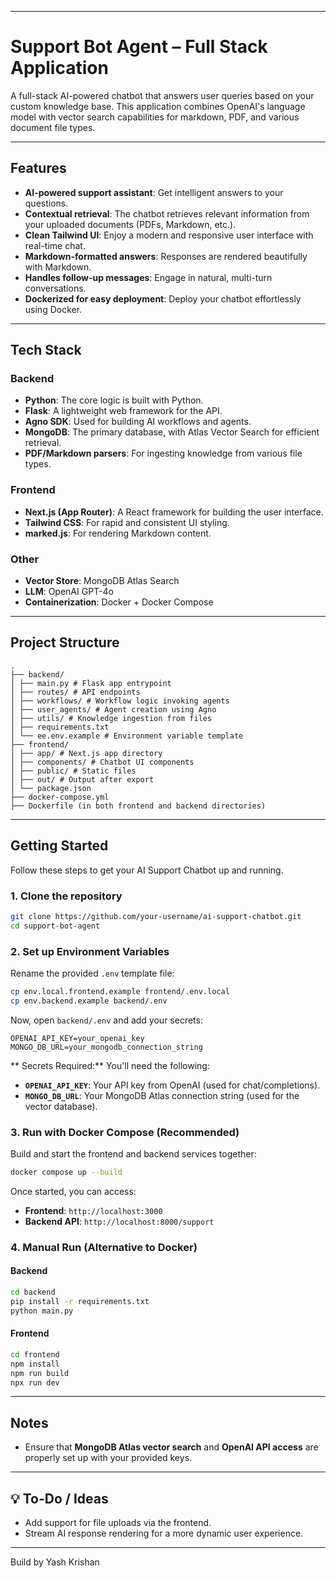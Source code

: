 -----

# Support Bot Agent – Full Stack Application

A full-stack AI-powered chatbot that answers user queries based on your custom knowledge base. This application combines OpenAI's language model with vector search capabilities for markdown, PDF, and various document file types.

-----

## Features

  * **AI-powered support assistant**: Get intelligent answers to your questions.
  * **Contextual retrieval**: The chatbot retrieves relevant information from your uploaded documents (PDFs, Markdown, etc.).
  * **Clean Tailwind UI**: Enjoy a modern and responsive user interface with real-time chat.
  * **Markdown-formatted answers**: Responses are rendered beautifully with Markdown.
  * **Handles follow-up messages**: Engage in natural, multi-turn conversations.
  * **Dockerized for easy deployment**: Deploy your chatbot effortlessly using Docker.

-----

## Tech Stack

### Backend

  * **Python**: The core logic is built with Python.
  * **Flask**: A lightweight web framework for the API.
  * **Agno SDK**: Used for building AI workflows and agents.
  * **MongoDB**: The primary database, with Atlas Vector Search for efficient retrieval.
  * **PDF/Markdown parsers**: For ingesting knowledge from various file types.

### Frontend

  * **Next.js (App Router)**: A React framework for building the user interface.
  * **Tailwind CSS**: For rapid and consistent UI styling.
  * **marked.js**: For rendering Markdown content.

### Other

  * **Vector Store**: MongoDB Atlas Search
  * **LLM**: OpenAI GPT-4o
  * **Containerization**: Docker + Docker Compose

-----

## Project Structure

```
.
├── backend/
│ ├── main.py # Flask app entrypoint
│ ├── routes/ # API endpoints
│ ├── workflows/ # Workflow logic invoking agents
│ ├── user_agents/ # Agent creation using Agno
│ ├── utils/ # Knowledge ingestion from files
│ ├── requirements.txt
│ └── ee.env.example # Environment variable template
├── frontend/
│ ├── app/ # Next.js app directory
│ ├── components/ # Chatbot UI components
│ ├── public/ # Static files
│ ├── out/ # Output after export
│ └── package.json
├── docker-compose.yml
├── Dockerfile (in both frontend and backend directories)
```

-----

## Getting Started

Follow these steps to get your AI Support Chatbot up and running.

### 1\. Clone the repository

```bash
git clone https://github.com/your-username/ai-support-chatbot.git
cd support-bot-agent
```

### 2\. Set up Environment Variables

Rename the provided `.env` template file:

```bash
cp env.local.frontend.example frontend/.env.local
cp env.backend.example backend/.env
```

Now, open `backend/.env` and add your secrets:

```env
OPENAI_API_KEY=your_openai_key
MONGO_DB_URL=your_mongodb_connection_string
```

** Secrets Required:**
You'll need the following:

  * **`OPENAI_API_KEY`**: Your API key from OpenAI (used for chat/completions).
  * **`MONGO_DB_URL`**: Your MongoDB Atlas connection string (used for the vector database).

### 3\. Run with Docker Compose (Recommended)

Build and start the frontend and backend services together:

```bash
docker compose up --build
```

Once started, you can access:

  * **Frontend**: `http://localhost:3000`
  * **Backend API**: `http://localhost:8000/support`

### 4\. Manual Run (Alternative to Docker)

#### Backend

```bash
cd backend
pip install -r requirements.txt
python main.py
```

#### Frontend

```bash
cd frontend
npm install
npm run build
npx run dev
```

-----

## Notes

  * Ensure that **MongoDB Atlas vector search** and **OpenAI API access** are properly set up with your provided keys.

-----

## 💡 To-Do / Ideas

  * Add support for file uploads via the frontend.
  * Stream AI response rendering for a more dynamic user experience.

-----

Build by Yash Krishan
